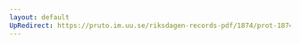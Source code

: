 ```yaml
---
layout: default
UpRedirect: https://pruto.im.uu.se/riksdagen-records-pdf/1874/prot-1874--fk--126/prot-1874--fk--126_000.pdf
---
```

